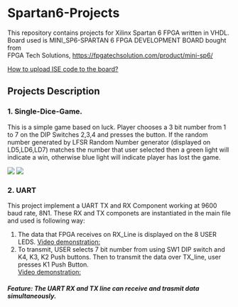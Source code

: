 # Spartan6-Projects

This repository contains projects for Xilinx Spartan 6 FPGA written in VHDL. 
Board used is MINI_SP6-SPARTAN 6 FPGA DEVELOPMENT BOARD bought from  
FPGA Tech Solutions, https://fpgatechsolution.com/product/mini-sp6/

[How to upload ISE code to the board?](https://www.youtube.com/watch?v=ueFb1KmcIBM)

## Projects Description 

### 1. Single-Dice-Game. 
This is a simple game based on luck. Player chooses a 3 bit number from 1 to 7 on the DIP Switches 2,3,4 and presses the button. If the random number generated by LFSR Random Number generator (displayed on LD5,LD6,LD7) matches the number that user selected then a green light will indicate a win, otherwise blue light will indicate player has lost the game.

![](https://i.imgur.com/fOJ01yd.jpg)  ![](https://i.imgur.com/eNp2Fle.jpg)

### 2. UART
This project implement a UART TX and RX Component working at 9600 baud rate, 8N1. These RX and TX componets are instantiated in the main file
and used is following way:  
1. The data that FPGA receives on RX_Line is displayed on the 8 USER LEDS.
[Video demonstration:](https://www.youtube.com/watch?v=kBL-hSgXtCE)
2. To transmit, USER selects 7 bit number from using SW1 DIP switch and K4, K3, K2 Push buttons. Then to transmit the data over TX_line, user presses K1 Push Button.  
[Video demonstration:](https://www.youtube.com/watch?v=WnD7BVDf550)
##### Feature: The UART RX and TX line can receive and trasmit data simultaneously. 
